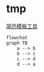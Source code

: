 # tmp

[简历模板工具](https://rxresu.me/)

```mermaid
flowchat
graph TB
	a --> b
	b --> c
	c --> d
	d --> a
```
